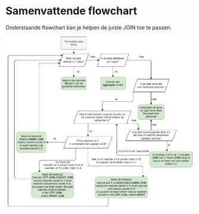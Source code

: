 # Samenvattende flowchart

Onderstaande flowchart kan je helpen de juiste JOIN toe te passen.

![](../../.gitbook/assets/SqlSamenvattendeFlowchart.png)
